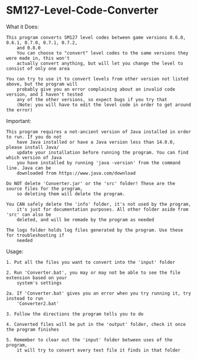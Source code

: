 # SM127-Level-Code-Converter

What it Does:

	This program converts SM127 level codes between game versions 0.6.0, 0.6.1, 0.7.0, 0.7.1, 0.7.2,
		and 0.8.0
		You can choose to "convert" level codes to the same versions they were made in, this won't
		actually convert anything, but will let you change the level to consist of only one area

	You can try to use it to convert levels from other version not listed above, but the program will
		probably give you an error complaining about an invalid code version, and I haven't tested
		any of the other versions, so expect bugs if you try that
		(Note: you will have to edit the level code in order to get around the error)

Important:

	This program requires a not-ancient version of Java installed in order to run. If you do not
		have Java installed or have a Java version less than 14.0.0, please install Java/
		update your installation before running the program. You can find which version of Java
		you have installed by running 'java -version' from the command line. Java can be
		downloaded from https://www.java.com/download

	Do NOT delete 'Converter.jar' or the 'src' folder! These are the source files for the program,
		so deleting them will delete the program.

	You CAN safely delete the 'info' folder, it's not used by the program,
		it's just for documentation purposes. All other folder aside from 'src' can also be
		deleted, and will be remade by the program as needed

	The logs folder holds log files generated by the program. Use these for troubleshooting if
		needed

Usage:

	1. Put all the files you want to convert into the 'input' folder

	2. Run 'Converter.bat', you may or may not be able to see the file extension based on your
		system's settings
	
	2a. If 'Converter.bat' gives you an error when you try running it, try instead to run
		'Converter2.bat'

	3. Follow the directions the program tells you to do

	4. Converted files will be put in the 'output' folder, check it once the program finishes

	5. Remember to clear out the 'input' folder between uses of the program,
		it will try to convert every text file it finds in that folder
